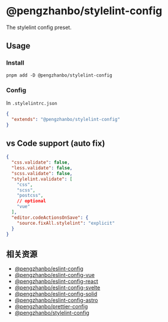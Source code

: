 # @pengzhanbo/stylelint-config

The stylelint config preset.

## Usage

### Install

```
pnpm add -D @pengzhanbo/stylelint-config
```

### Config

In `.stylelintrc.json`

``` json
{
  "extends": "@pengzhanbo/stylelint-config"
}
```

## vs Code support (auto fix)

```json
{
  "css.validate": false,
  "less.validate": false,
  "scss.validate": false,
  "stylelint.validate": [
    "css",
    "scss",
    "postcss",
    // optional
    "vue"
  ],
  "editor.codeActionsOnSave": {
    "source.fixAll.stylelint": "explicit"
  }
}
```

## 相关资源
- [@pengzhanbo/eslint-config](https://github.com/pengzhanbo/configs/tree/main/packages/eslint-config)
- [@pengzhanbo/eslint-config-vue](https://github.com/pengzhanbo/configs/tree/main/packages/eslint-config-vue)
- [@pengzhanbo/eslint-config-react](https://github.com/pengzhanbo/configs/tree/main/packages/eslint-config-react)
- [@pengzhanbo/eslint-config-svelte](https://github.com/pengzhanbo/configs/tree/main/packages/eslint-config-svelte)
- [@pengzhanbo/eslint-config-solid](https://github.com/pengzhanbo/configs/tree/main/packages/eslint-config-solid)
- [@pengzhanbo/eslint-config-astro](https://github.com/pengzhanbo/configs/tree/main/packages/eslint-config-astro)
- [@pengzhanbo/prettier-config](https://github.com/pengzhanbo/configs/tree/main/packages/prettier-config)
- [@pengzhanbo/stylelint-config](https://github.com/pengzhanbo/configs/tree/main/packages/stylelint-config)
